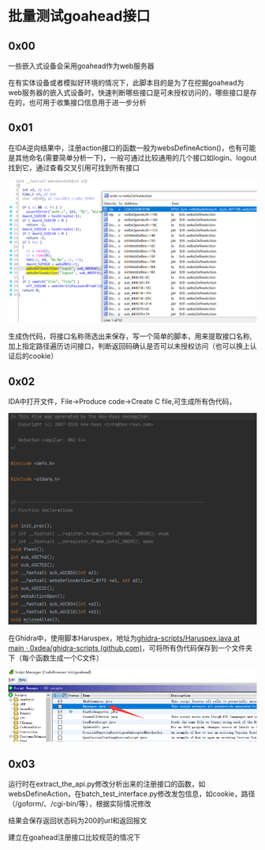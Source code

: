 # 批量测试goahead接口

## **0x00**

一些嵌入式设备会采用goahead作为web服务器

在有实体设备或者模拟好环境的情况下，此脚本目的是为了在挖掘goahead为web服务器的嵌入式设备时，快速判断哪些接口是可未授权访问的，哪些接口是存在的，也可用于收集接口信息用于进一步分析

## **0x01**

在IDA逆向结果中，注册action接口的函数一般为websDefineAction()，也有可能是其他命名(需要简单分析一下)，一般可通过比较通用的几个接口如login、logout找到它，通过查看交叉引用可找到所有接口

![image-20221014000418489](readme.assets/image-20221014000418489.png)



生成伪代码，将接口名称筛选出来保存，写一个简单的脚本，用来提取接口名称,加上指定路径遍历访问接口，判断返回码确认是否可以未授权访问（也可以换上认证后的cookie）

## **0x02**

IDA中打开文件，File->Produce code->Create C file,可生成所有伪代码，

![image-20221106215356269](readme.assets/image-20221106215356269.png)



在Ghidra中，使用脚本Haruspex，地址为[ghidra-scripts/Haruspex.java at main · 0xdea/ghidra-scripts (github.com)](https://github.com/0xdea/ghidra-scripts/blob/main/Haruspex.java)，可将所有伪代码保存到一个文件夹下（每个函数生成一个C文件）

![image-20221106221441140](readme.assets/image-20221106221441140.png)



## **0x03**

运行时在extract_the_api.py修改分析出来的注册接口的函数，如websDefineAction，在batch_test_interface.py修改发包信息，如cookie，路径（/goform/、/cgi-bin/等），根据实际情况修改

结果会保存返回状态码为200的url和返回报文

建立在goahead注册接口比较规范的情况下





